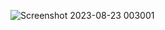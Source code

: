
![Screenshot 2023-08-23 003001](https://github.com/Drishtantranjan/Placement_directory/assets/84273332/10f15606-2397-47cf-9470-94dc01507e5a)
